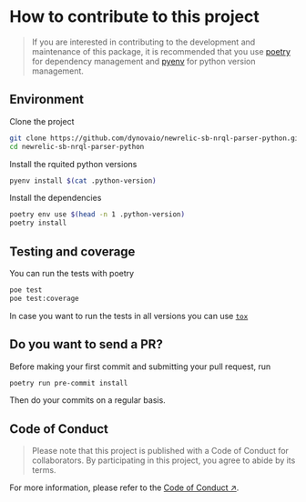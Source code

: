 # How to contribute to this project

> If you are interested in contributing to the development and maintenance of
> this package, it is recommended that you use [poetry][href:poetry]
> for dependency management and [pyenv][href:pyenv] for
> python version management.

## Environment

Clone the project

```bash
git clone https://github.com/dynovaio/newrelic-sb-nrql-parser-python.git
cd newrelic-sb-nrql-parser-python
```

Install the rquited python versions

```bash
pyenv install $(cat .python-version)
```

Install the dependencies

```bash
poetry env use $(head -n 1 .python-version)
poetry install
```

## Testing and coverage

You can run the tests with poetry

```bash
poe test
poe test:coverage
```

In case you want to run the tests in all versions you can use [`tox`](https://tox.readthedocs.io/en/latest/)

## Do you want to send a PR?

Before making your first commit and submitting your pull request, run

```bash
poetry run pre-commit install
```

Then do your commits on a regular basis.

## Code of Conduct

> Please note that this project is published with a Code of Conduct for
> collaborators. By participating in this project, you agree to abide by its
> terms.

For more information, please refer to the
[Code of Conduct ↗][href:code_of_conduct].

[href:poetry]: https://python-poetry.org
[href:pyenv]: https://github.com/pyenv/pyenv
[href:code_of_conduct]: CODE_OF_CONDUCT.md
